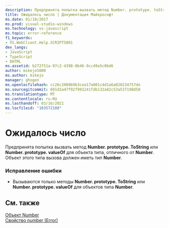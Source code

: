 ```yaml
---
description: Предпринята попытка вызвать метод Number. prototype. toString или Number. prototype. valueOf для объекта типа, отличного от Number * *.
title: Ожидалось число | Документация Майкрософт
ms.date: 01/18/2017
ms.prod: visual-studio-windows
ms.technology: vs-javascript
ms.topic: error-reference
f1_keywords:
- VS.WebClient.Help.SCRIPT5001
dev_langs:
- JavaScript
- TypeScript
- DHTML
ms.assetid: b272f51a-97c2-4398-8b46-9cc49a5c0bd6
author: mikejo5000
ms.author: mikejo
manager: ghogen
ms.openlocfilehash: cc26c2009b9b3cea17a001c4d1a6a020234757de
ms.sourcegitcommit: 691d2a47f92f991241fdb132a82c53a537198d50
ms.translationtype: MT
ms.contentlocale: ru-RU
ms.lasthandoff: 03/16/2021
ms.locfileid: "103572108"
---
```

# <a name="number-expected"></a>Ожидалось число
Предпринята попытка вызвать метод **Number. prototype. ToString** или **Number. prototype. valueOf** для объекта типа, отличного от **Number**. Объект этого типа вызова должен иметь тип **Number**.  
  
### <a name="to-correct-this-error"></a>Исправление ошибки  
  
- Вызываются только методы **Number. prototype. ToString** или **Number. prototype. valueOf** для объектов типа **Number**.  
  
## <a name="see-also"></a>См. также  
 [Объект Number](https://developer.mozilla.org/docs/Web/JavaScript/Reference/Global_Objects/Number)   
 [Свойство number (Error)](https://developer.mozilla.org/docs/Archive/Web/JavaScript/Microsoft_Extensions/Error.number)
